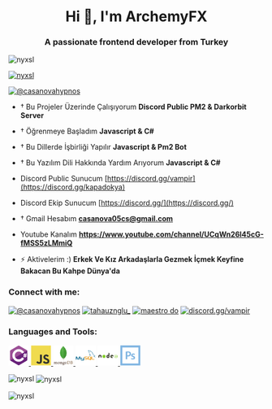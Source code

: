 <h1 align="center">Hi 👋, I'm ArchemyFX</h1>
<h3 align="center">A passionate frontend developer from Turkey</h3>

<p align="left"> <img src="https://komarev.com/ghpvc/?username=nyxsl&label=Profile%20views&color=0e75b6&style=flat" alt="nyxsl" /> </p>

<p align="left"> <a href="https://github.com/ryo-ma/github-profile-trophy"><img src="https://github-profile-trophy.vercel.app/?username=nyxsl" alt="nyxsl" /></a> </p>

<p align="left"> <a href="https://twitter.com/@casanovahypnos" target="blank"><img src="https://img.shields.io/twitter/follow/@casanovahypnos?logo=twitter&style=for-the-badge" alt="@casanovahypnos" /></a> </p>

- † Bu Projeler Üzerinde Çalışıyorum **Discord Public PM2 & Darkorbit Server**

- † Öğrenmeye Başladım **Javascript & C#**

- † Bu Dillerde İşbirliği Yapılır **Javascript & Pm2 Bot**

- † Bu Yazılım Dili Hakkında Yardım Arıyorum **Javascript & C#**

- Discord Public Sunucum [https://discord.gg/vampir](https://discord.gg/kapadokya)

- Discord Ekip Sunucum [https://discord.gg/](https://discord.gg/)

- † Gmail Hesabım **casanova05cs@gmail.com**

- Youtube Kanalım **https://www.youtube.com/channel/UCqWn26l45cG-fMSS5zLMmiQ**

- ⚡ Aktivelerim :) **Erkek Ve Kız Arkadaşlarla Gezmek İçmek Keyfine Bakacan Bu Kahpe Dünya'da**

<h3 align="left">Connect with me:</h3>
<p align="left">
<a href="https://twitter.com/@casanovahypnos" target="blank"><img align="center" src="https://raw.githubusercontent.com/rahuldkjain/github-profile-readme-generator/master/src/images/icons/Social/twitter.svg" alt="@casanovahypnos" height="30" width="40" /></a>
<a href="https://instagram.com/tahauznglu_" target="blank"><img align="center" src="https://raw.githubusercontent.com/rahuldkjain/github-profile-readme-generator/master/src/images/icons/Social/instagram.svg" alt="tahauznglu_" height="30" width="40" /></a>
<a href="https://www.youtube.com/c/maestro do" target="blank"><img align="center" src="https://raw.githubusercontent.com/rahuldkjain/github-profile-readme-generator/master/src/images/icons/Social/youtube.svg" alt="maestro do" height="30" width="40" /></a>
<a href="https://discord.gg/discord.gg/vampir" target="blank"><img align="center" src="https://raw.githubusercontent.com/rahuldkjain/github-profile-readme-generator/master/src/images/icons/Social/discord.svg" alt="discord.gg/vampir" height="30" width="40" /></a>
</p>

<h3 align="left">Languages and Tools:</h3>
<p align="left"> <a href="https://www.w3schools.com/cs/" target="_blank" rel="noreferrer"> <img src="https://raw.githubusercontent.com/devicons/devicon/master/icons/csharp/csharp-original.svg" alt="csharp" width="40" height="40"/> </a> <a href="https://developer.mozilla.org/en-US/docs/Web/JavaScript" target="_blank" rel="noreferrer"> <img src="https://raw.githubusercontent.com/devicons/devicon/master/icons/javascript/javascript-original.svg" alt="javascript" width="40" height="40"/> </a> <a href="https://www.mongodb.com/" target="_blank" rel="noreferrer"> <img src="https://raw.githubusercontent.com/devicons/devicon/master/icons/mongodb/mongodb-original-wordmark.svg" alt="mongodb" width="40" height="40"/> </a> <a href="https://www.mysql.com/" target="_blank" rel="noreferrer"> <img src="https://raw.githubusercontent.com/devicons/devicon/master/icons/mysql/mysql-original-wordmark.svg" alt="mysql" width="40" height="40"/> </a> <a href="https://nodejs.org" target="_blank" rel="noreferrer"> <img src="https://raw.githubusercontent.com/devicons/devicon/master/icons/nodejs/nodejs-original-wordmark.svg" alt="nodejs" width="40" height="40"/> </a> <a href="https://www.photoshop.com/en" target="_blank" rel="noreferrer"> <img src="https://raw.githubusercontent.com/devicons/devicon/master/icons/photoshop/photoshop-line.svg" alt="photoshop" width="40" height="40"/> </a> </p>

<p><img align="left" src="https://github-readme-stats.vercel.app/api/top-langs?username=nyxsl&show_icons=true&locale=en&layout=compact" alt="nyxsl" /></p>

<p>&nbsp;<img align="center" src="https://github-readme-stats.vercel.app/api?username=nyxsl&show_icons=true&locale=en" alt="nyxsl" /></p>

<p><img align="center" src="https://github-readme-streak-stats.herokuapp.com/?user=nyxsl&" alt="nyxsl" /></p>
